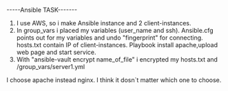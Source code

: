 -----Ansible TASK-------

1. I use AWS, so i make Ansible instance and 2 client-instances.
2. In group_vars i placed my variables (user_name and ssh).
   Ansible.cfg points out for my variables and undo "fingerprint" for connecting.
   hosts.txt contain IP of client-instances.
   Playbook install apache,upload web page and start service.
3. With "ansible-vault encrypt name_of_file" i encrypted my hosts.txt and /group_vars/server1.yml

I choose apache instead nginx. I think it dosn`t matter which one to choose.
